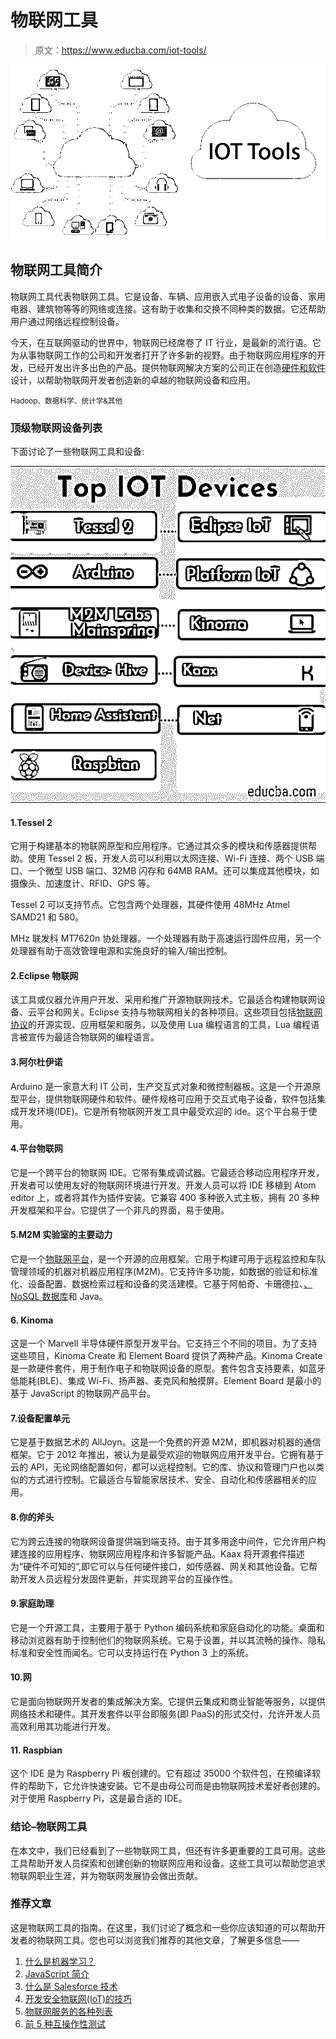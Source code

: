 # 物联网工具

> 原文：<https://www.educba.com/iot-tools/>

![IOT Tools](img/98794c9f0a3404286f72fbb4a2c3af2e.png)



## 物联网工具简介

物联网工具代表物联网工具。它是设备、车辆、应用嵌入式电子设备的设备、家用电器、建筑物等等的网络或连接。这有助于收集和交换不同种类的数据。它还帮助用户通过网络远程控制设备。

今天，在互联网驱动的世界中，物联网已经席卷了 IT 行业，是最新的流行语。它为从事物联网工作的公司和开发者打开了许多新的视野。由于物联网应用程序的开发，已经开发出许多出色的产品。提供物联网解决方案的公司正在创造[硬件和软件](https://www.educba.com/hardware-vs-software/)设计，以帮助物联网开发者创造新的卓越的物联网设备和应用。

<small>Hadoop、数据科学、统计学&其他</small>

### 顶级物联网设备列表

下面讨论了一些物联网工具和设备:

![List of Top IOT Devices](img/e871c1ac6eb304d0e5416f84229a88dc.png)



#### 1.Tessel 2

它用于构建基本的物联网原型和应用程序。它通过其众多的模块和传感器提供帮助。使用 Tessel 2 板，开发人员可以利用以太网连接、Wi-Fi 连接、两个 USB 端口、一个微型 USB 端口、32MB 闪存和 64MB RAM。还可以集成其他模块，如摄像头、加速度计、RFID、GPS 等。

Tessel 2 可以支持节点。它包含两个处理器，其硬件使用 48MHz Atmel SAMD21 和 580。

MHz 联发科 MT7620n 协处理器。一个处理器有助于高速运行固件应用，另一个处理器有助于高效管理电源和实施良好的输入/输出控制。

#### 2.Eclipse 物联网

该工具或仪器允许用户开发、采用和推广开源物联网技术。它最适合构建物联网设备、云平台和网关。Eclipse 支持与物联网相关的各种项目。这些项目包括[物联网协议](https://www.educba.com/iot-protocols/)的开源实现、应用框架和服务，以及使用 Lua 编程语言的工具，Lua 编程语言被宣传为最适合物联网的编程语言。

#### 3.阿尔杜伊诺

Arduino 是一家意大利 IT 公司，生产交互式对象和微控制器板。这是一个开源原型平台，提供物联网硬件和软件。硬件规格可应用于交互式电子设备，软件包括集成开发环境(IDE)。它是所有物联网开发工具中最受欢迎的 ide。这个平台易于使用。

#### 4.平台物联网

它是一个跨平台的物联网 IDE。它带有集成调试器。它最适合移动应用程序开发，开发者可以使用友好的物联网环境进行开发。开发人员可以将 IDE 移植到 Atom editor 上，或者将其作为插件安装。它兼容 400 多种嵌入式主板，拥有 20 多种开发框架和平台。它提供了一个非凡的界面，易于使用。

#### 5.M2M 实验室的主要动力

它是一个[物联网平台](https://www.educba.com/iot-platform/)，是一个开源的应用框架。它用于构建可用于远程监控和车队管理领域的机器对机器应用程序(M2M)。它支持许多功能，如数据的验证和标准化、设备配置、数据检索过程和设备的灵活建模。它基于阿帕奇、卡珊德拉、[、NoSQL 数据库](https://www.educba.com/what-is-nosql-database/)和 Java。

#### 6\. Kinoma

这是一个 Marvell 半导体硬件原型开发平台。它支持三个不同的项目。为了支持这些项目，Kinoma Create 和 Element Board 提供了两种产品。Kinoma Create 是一款硬件套件，用于制作电子和物联网设备的原型。套件包含支持要素，如蓝牙低能耗(BLE)、集成 Wi-Fi、扬声器、麦克风和触摸屏。Element Board 是最小的基于 JavaScript 的物联网产品平台。

#### 7.设备配置单元

它是基于数据艺术的 AllJoyn。这是一个免费的开源 M2M，即机器对机器的通信框架。它于 2012 年推出，被认为是最受欢迎的物联网应用开发平台。它拥有基于云的 API，无论网络配置如何，都可以远程控制。它的库、协议和管理门户也以类似的方式进行控制。它最适合与智能家居技术、安全、自动化和传感器相关的应用。

#### 8.你的斧头

它为跨云连接的物联网设备提供端到端支持。由于其多用途中间件，它允许用户构建连接的应用程序、物联网应用程序和许多智能产品。Kaax 将开源套件描述为“硬件不可知的”,即它可以与任何硬件接口，如传感器、网关和其他设备。它帮助开发人员远程分发固件更新，并实现跨平台的互操作性。

#### 9.家庭助理

它是一个开源工具，主要用于基于 Python 编码系统和家庭自动化的功能。桌面和移动浏览器有助于控制他们的物联网系统。它易于设置，并以其流畅的操作、隐私标准和安全性而闻名。它可以支持运行在 Python 3 上的系统。

#### 10.网

它是面向物联网开发者的集成解决方案。它提供云集成和商业智能等服务，以提供网络技术和硬件。其开发套件以平台即服务(即 PaaS)的形式交付，允许开发人员高效利用其功能进行开发。

#### 11\. Raspbian

这个 IDE 是为 Raspberry Pi 板创建的。它有超过 35000 个软件包，在预编译软件的帮助下，它允许快速安装。它不是由母公司而是由物联网技术爱好者创建的。对于使用 Raspberry Pi，这是最合适的 IDE。

### 结论–物联网工具

在本文中，我们已经看到了一些物联网工具，但还有许多更重要的工具可用。这些工具帮助开发人员探索和创建创新的物联网应用和设备。这些工具可以帮助您追求物联网职业生涯，并为物联网发展协会做出贡献。

### 推荐文章

这是物联网工具的指南。在这里，我们讨论了概念和一些你应该知道的可以帮助开发者的物联网工具。您也可以浏览我们推荐的其他文章，了解更多信息——

1.  [什么是机器学习？](https://www.educba.com/what-is-machine-learning/)
2.  [JavaScript 简介](https://www.educba.com/introduction-to-javascript/)
3.  [什么是 Salesforce 技术](https://www.educba.com/what-is-salesforce-technology/)
4.  [开发安全物联网(IoT)的技巧](https://www.educba.com/iot-applications/)
5.  [物联网服务的各种列表](https://www.educba.com/iot-services/)
6.  [前 5 种互操作性测试](https://www.educba.com/interoperability-testing/)






